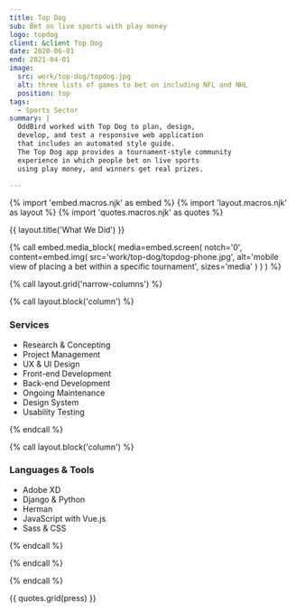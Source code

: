 ```yaml
---
title: Top Dog
sub: Bet on live sports with play money
logo: topdog
client: &client Top Dog
date: 2020-06-01
end: 2021-04-01
image:
  src: work/top-dog/topdog.jpg
  alt: three lists of games to bet on including NFL and NHL
  position: top
tags:
  - Sports Sector
summary: |
  OddBird worked with Top Dog to plan, design, 
  develop, and test a responsive web application
  that includes an automated style guide.
  The Top Dog app provides a tournament-style community 
  experience in which people bet on live sports
  using play money, and winners get real prizes.
  
---
```


{% import 'embed.macros.njk' as embed %}
{% import 'layout.macros.njk' as layout %}
{% import 'quotes.macros.njk' as quotes %}

{{ layout.title('What We Did') }}

{% call embed.media_block(
  media=embed.screen(
    notch='0',
    content=embed.img(
      src='work/top-dog/topdog-phone.jpg',
      alt='mobile view of placing a bet within a specific tournament',
      sizes='media'
    )
  )
) %}

{% call layout.grid('narrow-columns') %}

{% call layout.block('column') %}

### Services

- Research & Concepting
- Project Management
- UX & UI Design
- Front-end Development
- Back-end Development
- Ongoing Maintenance
- Design System
- Usability Testing




{% endcall %}

{% call layout.block('column') %}

### Languages & Tools

- Adobe XD
- Django & Python
- Herman
- JavaScript with Vue.js
- Sass & CSS



{% endcall %}

{% endcall %}

{% endcall %}

{{ quotes.grid(press) }}
